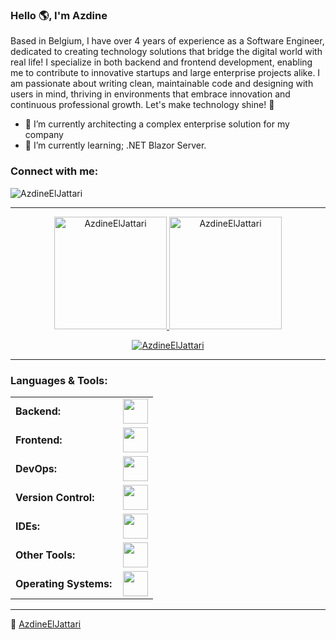 <link rel="stylesheet" type='text/css' href="https://cdn.jsdelivr.net/gh/devicons/devicon@latest/devicon.min.css" />

### Hello 🌎, I'm Azdine
  
Based in Belgium, I have over 4 years of experience as a Software Engineer, dedicated to creating technology solutions that bridge the digital world with real life! I specialize in both backend and frontend development, enabling me to contribute to innovative startups and large enterprise projects alike. I am passionate about writing clean, maintainable code and designing with users in mind, thriving in environments that embrace innovation and continuous professional growth. Let's make technology shine! 🚀

- 🔭 I’m currently architecting a complex enterprise solution for my company
- 🌱 I’m currently learning; .NET Blazor Server.

<h3 align="left">Connect with me:</h3>
<p align="left">
<a href="https://www.linkedin.com/in/azdine-el-jattari/" target="blank"><i align="center" class="devicon-linkedin-plain colored" alt="Azdine_El_Jattari" height="40" width="60" ></i>
</a>
</p>

<p align="left"> <img src="https://komarev.com/ghpvc/?username=AzdineElJattari&label=Profile%20views&color=0e75b6&style=flat" alt="AzdineElJattari" />

------

<div align="center">
  <a href="https://github.com/AzdineElJattari">
    <img height="180em" src="https://github-readme-stats.vercel.app/api/top-langs?username=AzdineElJattari&show_icons=true&locale=en&layout=compact&theme=tokyonight" alt="AzdineElJattari"/>
    <img height="180em" src="https://github-readme-stats.vercel.app/api?username=AzdineElJattari&show_icons=true&locale=en&layout=compact&theme=tokyonight" alt="AzdineElJattari"/>
  </a>
</div>
<p align="center">
  <a href="https://github.com/AzdineElJattari">
    <img src="https://github-readme-streak-stats.herokuapp.com/?user=AzdineElJattari&&theme=tokyonight" alt="AzdineElJattari" />
  </a>
</p>

------
<h3 align="left">Languages & Tools:</h3>
<table>
    <tr>
        <td style="font-weight: bold; padding-right: 10px; vertical-align: center; border: none;">Backend:</td>
        <td><img height="40" src="https://skillicons.dev/icons?i=cs,dotnet,mysql,postgresql"/></td>
    </tr>
    <tr>
        <td style="font-weight: bold; padding-right: 10px; vertical-align: center;">Frontend:</td>
        <td><img height="40" src="https://skillicons.dev/icons?i=html,css,js,bootstrap"/></td>
    </tr>
    <tr>
        <td style="font-weight: bold; padding-right: 10px; vertical-align: center; border: none;">DevOps:</td>
        <td><img height="40" src="https://skillicons.dev/icons?i=azure,docker,githubactions"/></td>
    </tr>
    <tr>
        <td style="font-weight: bold; padding-right: 10px; vertical-align: center; border: none;">Version Control:</td>
        <td><img height="40" src="https://skillicons.dev/icons?i=git,github"/></td>
    </tr>
    <tr>
        <td style="font-weight: bold; padding-right: 10px; vertical-align: center; border: none;">IDEs:</td>
        <td><img height="40" src="https://skillicons.dev/icons?i=vscode,visualstudio"/></td>
    </tr>
    <tr>
        <td style="font-weight: bold; padding-right: 10px; vertical-align: center; border: none;">Other Tools:</td>
        <td><img height="40" src="https://skillicons.dev/icons?i=linux,bash"/></td>
    </tr>
    <tr>
        <td style="font-weight: bold; padding-right: 10px; vertical-align: center; border: none;">Operating Systems:</td>
        <td><img height="40" src="https://skillicons.dev/icons?i=windows,ubuntu"/></td>
    </tr>
</table>

------
🔳 [AzdineElJattari](https://github.com/AzdineElJattari)

